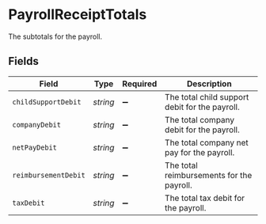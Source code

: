# PayrollReceiptTotals

The subtotals for the payroll.


## Fields

| Field                                          | Type                                           | Required                                       | Description                                    |
| ---------------------------------------------- | ---------------------------------------------- | ---------------------------------------------- | ---------------------------------------------- |
| `childSupportDebit`                            | *string*                                       | :heavy_minus_sign:                             | The total child support debit for the payroll. |
| `companyDebit`                                 | *string*                                       | :heavy_minus_sign:                             | The total company debit for the payroll.       |
| `netPayDebit`                                  | *string*                                       | :heavy_minus_sign:                             | The total company net pay for the payroll.     |
| `reimbursementDebit`                           | *string*                                       | :heavy_minus_sign:                             | The total reimbursements for the payroll.      |
| `taxDebit`                                     | *string*                                       | :heavy_minus_sign:                             | The total tax debit for the payroll.           |